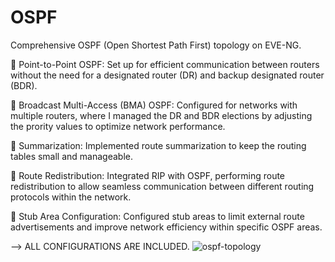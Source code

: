 # OSPF

Comprehensive OSPF (Open Shortest Path First) topology on EVE-NG.

🔹 Point-to-Point OSPF: Set up for efficient communication between routers without the need for a designated router (DR) and backup designated router (BDR).

🔹 Broadcast Multi-Access (BMA) OSPF: Configured for networks with multiple routers, where I managed the DR and BDR elections by adjusting the prority values to optimize network performance.

🔹 Summarization: Implemented route summarization to keep the routing tables small and manageable.

🔹 Route Redistribution: Integrated RIP with OSPF, performing route redistribution to allow seamless communication between different routing protocols within the network.

🔹 Stub Area Configuration: Configured stub areas to limit external route advertisements and improve network efficiency within specific OSPF areas.

--> ALL CONFIGURATIONS ARE INCLUDED.
![ospf-topology](https://github.com/user-attachments/assets/940995bf-b44c-48ae-868f-6ded43ce7711)
